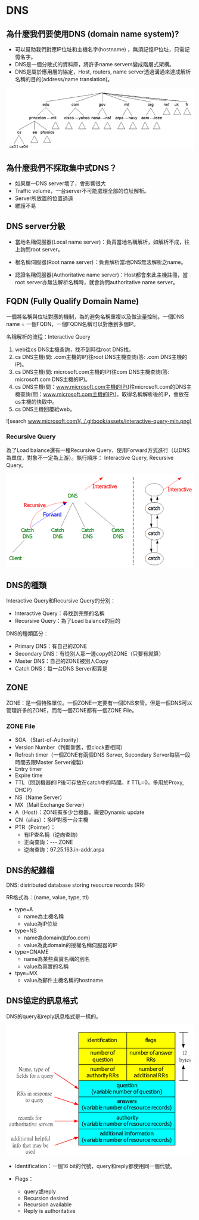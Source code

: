 # DNS

## 為什麼我們要使用DNS \(domain name system\)?

* 可以幫助我們對應IP位址和主機名字\(hostname\)
  ，無須記憶IP位址，只需記憶名字。
* DNS是一個分散式的資料庫，將許多name servers變成階層式架構。
* DNS是屬於應用層的協定，Host, routers, name server透過溝通來達成解析名稱的目的\(address/name translation\)。

![DNS&#x662F;&#x968E;&#x5C64;&#x5F0F;&#x67B6;&#x69CB;](../.gitbook/assets/dns-hier-min.png)

## 為什麼我們不採取集中式DNS？

* 如果單一DNS server壞了，會影響很大
* Traffic volume，一台server不可能處理全部的位址解析。
* Server所放置的位置過遠
* 維護不易

## DNS server分級

* 當地名稱伺服器\(Local name server\)：負責當地名稱解析，如解析不成，往上詢問root server。



* 根名稱伺服器\(Root name server\)：負責解析當地DNS無法解析之name。



* 認證名稱伺服器\(Authoritative name server\)：Host都會來此主機註冊，當root server亦無法解析名稱時，就會詢問authoritative name server。

## FQDN \(Fully Qualify Domain Name\)

一個將名稱與位址對應的機制，為的避免名稱重複以及做流量控制。一個DNS name = 一個FQDN，一個FQDN名稱可以對應到多個IP。

名稱解析的流程：Interactive Query

1. web往cs DNS主機查詢，找不到時往root DNS找。
2. cs DNS主機\(問: .com主機的IP\)往root DNS主機查詢\(答: .com DNS主機的IP\)。
3. cs DNS主機\(問: microsoft.com主機的IP\)往com DNS主機查詢\(答: microsoft.com DNS主機的IP\)。
4. cs DNS主機\(問：www.microsoft.com主機的IP\)往microsoft.com的DNS主機查詢\(問：www.microsoft.com主機的IP\)。取得名稱解析後的IP，會放在cs主機的快取中。
5. cs DNS主機回覆給web。

![search www.microsoft.com](../.gitbook/assets/interactive-query-min.png)

### Recursive Query

為了Load balance還有一種Recursive Query，使用Forward方式進行（以DNS為單位，對象不一定為上游）。執行順序：
Interactive Query, Recursive Query。

![Cache DNS&#x4E0D;&#x6703;&#x53BB;&#x554F;root DNS](../.gitbook/assets/recursive-query-min.png)

## DNS的種類

Interactive Query和Recursive Query的分別：

* Interactive Query：尋找到完整的名稱
* Recursive Query：為了Load balance的目的


DNS的種類區分：

* Primary DNS：有自己的ZONE
* Secondary DNS：有從別人那一邊copy的ZONE（只要有就算）
* Master DNS：自己的ZONE被別人Copy
* Catch DNS：每一台DNS Server都算是 

## ZONE

ZONE：是一個特殊單位。一個ZONE一定要有一個DNS來管，但是一個DNS可以管理許多的ZONE，而每一個ZONE都有一個ZONE File。

### ZONE File

* SOA （Start-of-Authority）
* Version Number（判斷新舊，但clock要相同）
* Refresh timer（一個ZONE有兩個DNS Server, Secondary Server每隔一段時間去跟Master Server複製）
* Entry timer
* Expire time
* TTL（問到機器的IP後可存放在catch中的時間。if TTL=0，多用於Proxy, DHCP）
* NS（Name Server）
* MX（Mail Exchange Server）
* A（Host）：ZONE有多少台機器，需要Dynamic update
* CN（alias）：多IP對應一台主機
* PTR（Pointer）：
  * 有IP查名稱（逆向查詢）
  * 正向查詢：---.ZONE
  * 逆向查詢：97.25.163.in-addr.arpa

## DNS的紀錄檔

DNS: distributed database storing resource records \(RR\)

RR格式為：\(name, value, type, ttl\)

* type=A
  * name為主機名稱
  * value為IP位址
* type=NS
  * name為domain\(如foo.com\)
  * value為此domain的授權名稱伺服器的IP
* type=CNAME
  * name為某些真實名稱的別名
  * value為真實的名稱
* tpye=MX
  * value為郵件主機名稱的hostname

## DNS協定的訊息格式

DNS的query和reply訊息格式是一樣的。

![](../.gitbook/assets/dns-header-min.png)



* Identification：一個16 bit的代號，query和reply都使用同一個代號。
* 
  Flags：

  * query或reply
  * Recursion desired
  * Recursion available
  * Reply is authoritative

















## 



















## 



